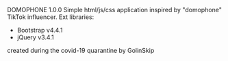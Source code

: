 DOMOPHONE 1.0.0
Simple html/js/css application inspired by "domophone" TikTok influencer.
Ext libraries:
- Bootstrap v4.4.1
- jQuery v3.4.1

created during the covid-19 quarantine by GolinSkip